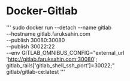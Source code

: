 # Docker-Gitlab

'''
sudo docker run --detach --name gitlab \
	--hostname gitlab.faruksahin.com \
	--publish 30080:30080 \
         --publish 30022:22 \
	--env GITLAB_OMNIBUS_CONFIG="external_url 'http://gitlab.faruksahin.com:30080'; gitlab_rails['gitlab_shell_ssh_port']=30022;" \
	gitlab/gitlab-ce:latest
'''
